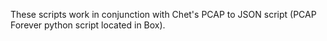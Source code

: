 These scripts work in conjunction with Chet's PCAP to JSON script (PCAP Forever python script located in Box).

